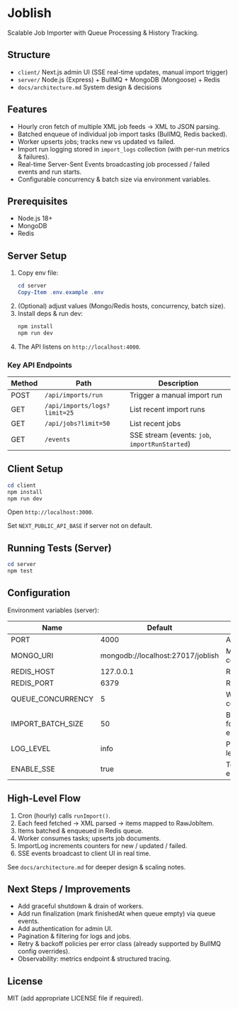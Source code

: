# Joblish

Scalable Job Importer with Queue Processing & History Tracking.

## Structure

- `client/` Next.js admin UI (SSE real-time updates, manual import trigger)
- `server/` Node.js (Express) + BullMQ + MongoDB (Mongoose) + Redis
- `docs/architecture.md` System design & decisions

## Features

* Hourly cron fetch of multiple XML job feeds -> XML to JSON parsing.
* Batched enqueue of individual job import tasks (BullMQ, Redis backed).
* Worker upserts jobs; tracks new vs updated vs failed.
* Import run logging stored in `import_logs` collection (with per-run metrics & failures).
* Real-time Server-Sent Events broadcasting job processed / failed events and run starts.
* Configurable concurrency & batch size via environment variables.

## Prerequisites

* Node.js 18+
* MongoDB
* Redis

## Server Setup

1. Copy env file:
	```powershell
	cd server
	Copy-Item .env.example .env
	```
2. (Optional) adjust values (Mongo/Redis hosts, concurrency, batch size).
3. Install deps & run dev:
	```powershell
	npm install
	npm run dev
	```
4. The API listens on `http://localhost:4000`.

### Key API Endpoints

| Method | Path | Description |
|--------|------|-------------|
| POST | `/api/imports/run` | Trigger a manual import run |
| GET | `/api/imports/logs?limit=25` | List recent import runs |
| GET | `/api/jobs?limit=50` | List recent jobs |
| GET | `/events` | SSE stream (events: `job`, `importRunStarted`) |

## Client Setup

```powershell
cd client
npm install
npm run dev
```

Open `http://localhost:3000`.

Set `NEXT_PUBLIC_API_BASE` if server not on default.

## Running Tests (Server)

```powershell
cd server
npm test
```

## Configuration

Environment variables (server):

| Name | Default | Purpose |
|------|---------|---------|
| PORT | 4000 | API port |
| MONGO_URI | mongodb://localhost:27017/joblish | Mongo connection |
| REDIS_HOST | 127.0.0.1 | Redis host |
| REDIS_PORT | 6379 | Redis port |
| QUEUE_CONCURRENCY | 5 | Worker concurrency |
| IMPORT_BATCH_SIZE | 50 | Batch size for enqueuing |
| LOG_LEVEL | info | Pino log level |
| ENABLE_SSE | true | Toggle SSE endpoint |

## High-Level Flow

1. Cron (hourly) calls `runImport()`.
2. Each feed fetched -> XML parsed -> items mapped to RawJobItem.
3. Items batched & enqueued in Redis queue.
4. Worker consumes tasks; upserts job documents.
5. ImportLog increments counters for new / updated / failed.
6. SSE events broadcast to client UI in real time.

See `docs/architecture.md` for deeper design & scaling notes.

## Next Steps / Improvements

* Add graceful shutdown & drain of workers.
* Add run finalization (mark finishedAt when queue empty) via queue events.
* Add authentication for admin UI.
* Pagination & filtering for logs and jobs.
* Retry & backoff policies per error class (already supported by BullMQ config overrides).
* Observability: metrics endpoint & structured tracing.

## License

MIT (add appropriate LICENSE file if required).

